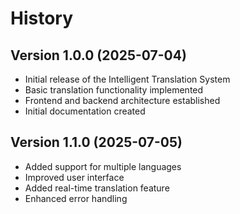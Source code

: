 # History

## Version 1.0.0 (2025-07-04)
- Initial release of the Intelligent Translation System
- Basic translation functionality implemented
- Frontend and backend architecture established
- Initial documentation created

## Version 1.1.0 (2025-07-05)
- Added support for multiple languages
- Improved user interface
- Added real-time translation feature
- Enhanced error handling
